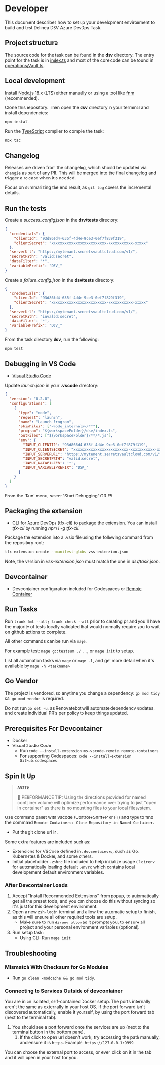 # Developer

This document describes how to set up your development environment to build and test Delinea DSV Azure DevOps Task.

## Project structure

The source code for the task can be found in the **dsv** directory. The entry point for the task is in [index.ts][f1]
and most of the core code can be found in [operations/Vault.ts][f2].

## Local development

Install [Node.js][1] 18.x (LTS) either manually or using a tool like [fnm][3] (recommended).

Clone this repository. Then open the **dsv** directory in your terminal and install dependencies:

```bash
npm install
```

Run the [TypeScript][2] compiler to compile the task:

```bash
npx tsc
```

## Changelog

Releases are driven from the changelog, which should be updated via `changie` as part of any PR.
This will be merged into the final changelog and trigger a release when it's needed.

Focus on summarizing the end result, as `git log` covers the incremental details.

## Run the tests

Create a _success_config.json_ in the **dsv/tests** directory:

```json
{
  "credentials": {
    "clientId": "93d866d4-635f-4d4e-9ce3-0ef7f879f319",
    "clientSecret": "xxxxxxxxxxxxxxxxxxxxxxxxx-xxxxxxxxxxx-xxxxx"
  },
  "serverUrl": "https://mytenant.secretsvaultcloud.com/v1/",
  "secretPath": "valid:secret",
  "dataFilter": "*",
  "variablePrefix": "DSV_"
}
```

Create a _failure_config.json_ in the **dsv/tests** directory:

```json
{
  "credentials": {
    "clientId": "93d866d4-635f-4d4e-9ce3-0ef7f879f319",
    "clientSecret": "xxxxxxxxxxxxxxxxxxxxxxxxx-xxxxxxxxxxx-xxxxx"
  },
  "serverUrl": "https://mytenant.secretsvaultcloud.com/v1/",
  "secretPath": "invalid:secret",
  "dataFilter": "*",
  "variablePrefix": "DSV_"
}
```

From the task directory **dsv**, run the following:

```bash
npm test
```

## Debugging in VS Code

- [Visual Studio Code][4]

Update _launch.json_ in your **.vscode** directory:

```json
{
  "version": "0.2.0",
  "configurations": [
    {
      "type": "node",
      "request": "launch",
      "name": "Launch Program",
      "skipFiles": ["<node_internals>/**"],
      "program": "${workspaceFolder}/dsv/index.ts",
      "outFiles": ["${workspaceFolder}/**/*.js"],
      "env": {
        "INPUT_CLIENTID": "93d866d4-635f-4d4e-9ce3-0ef7f879f319",
        "INPUT_CLIENTSECRET": "xxxxxxxxxxxxxxxxxxxxxxxxx-xxxxxxxxxxx-xxxxx",
        "INPUT_SERVERURL": "https://mytenent.secretsvaultcloud.com/v1/",
        "INPUT_SECRETPATH": "valid:secret",
        "INPUT_DATAFILTER": "*",
        "INPUT_VARIABLEPREFIX": "DSV_"
      }
    }
  ]
}
```

From the 'Run' menu, select 'Start Debugging' OR F5.

## Packaging the extension

- CLI for Azure DevOps (tfx-cli) to package the extension. You can install _tfx-cli_ by running _npm i -g tfx-cli_.

Package the extension into a .vsix file using the following command from the repository root:

```bash
tfx extension create --manifest-globs vss-extension.json
```

Note, the version in _vss-extension.json_ must match the one in _dsv/task.json_.

## Devcontainer

- Devcontainer configuration included for Codespaces or [Remote Container](https://code.visualstudio.com/docs/remote/containers)

## Run Tasks

Run `trunk fmt --all; trunk check --all` prior to creating pr and you'll have the majority of tests locally validated that would normally require you to wait on github actions to complete.

All other commands can be run via `mage`.

For example test: `mage go:testsum ./...`, or `mage init` to setup.

List all automation tasks via `mage` or `mage -l`, and get more detail when it's available by `mage -h <taskname>`

## Go Vendor

The project is vendored, so anytime you change a dependency: `go mod tidy && go mod vendor` is required.

Do not run `go get -u`, as Renovatebot will automate dependency updates, and create individual PR's per policy to keep things updated.

## Prerequisites For Devcontainer

- Docker
- Visual Studio Code
  - Run `code --install-extension ms-vscode-remote.remote-containers`
  - For supporting Codespaces: `code --install-extension GitHub.codespaces`

## Spin It Up

> **_NOTE_**
>
> 🐎 PERFORMANCE TIP: Using the directions provided for named container volume will optimize performance over trying to just "open in container" as there is no mounting files to your local filesystem.

Use command pallet with vscode (Control+Shift+P or F1) and type to find the command `Remote Containers: Clone Repository in Named Container`.

- Put the git clone url in.

Some extra features are included such as:

- Extensions for VSCode defined in `.devcontainers`, such as Go, Kubernetes & Docker, and some others.
- Initial placeholder `.zshrc` file included to help initialize usage of `direnv` for automatically loading default `.envrc` which contains local developement default environment variables.

### After Devcontainer Loads

1. Accept "Install Recommended Extensions" from popup, to automatically get all the preset tools, and you can choose do this without syncing so it's just for this development environment.
2. Open a new `zsh-login` terminal and allow the automatic setup to finish, as this will ensure all other required tools are setup.
   - Make sure to run `direnv allow` as it prompts you, to ensure all project and your personal environment variables (optional).
3. Run setup task:
   - Using CLI: Run `mage init`

## Troubleshooting

### Mismatch With Checksum for Go Modules

- Run `go clean -modcache && go mod tidy`.

### Connecting to Services Outside of devcontainer

You are in an isolated, self-contained Docker setup.
The ports internally aren't the same as externally in your host OS.
If the port forward isn't discovered automatically, enable it yourself, by using the port forward tab (next to the terminal tab).

1. You should see a port forward once the services are up (next to the terminal button in the bottom pane).
   1. If the click to open url doesn't work, try accessing the path manually, and ensure it is `https`.
      Example: `https://127.0.0.1:9999`

You can choose the external port to access, or even click on it in the tab and it will open in your host for you.

[f1]: dsv/index.ts
[f2]: dsv/operations/Vault.ts
[1]: https://nodejs.org
[2]: https://www.typescriptlang.org/
[3]: https://github.com/Schniz/fnm
[4]: https://code.visualstudio.com/
